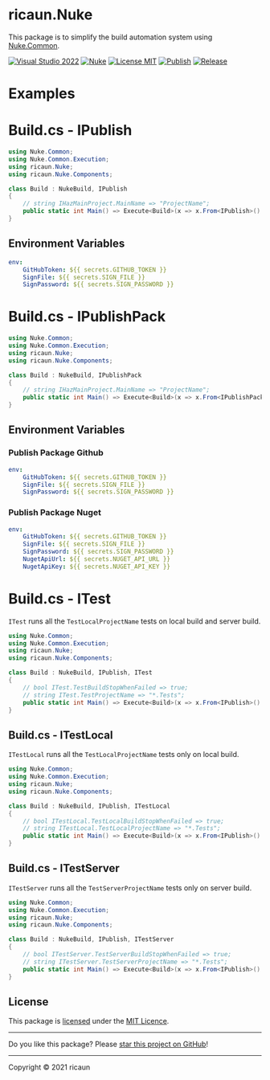 # ricaun.Nuke

This package is to simplify the build automation system using [Nuke.Common](https://www.nuget.org/packages/Nuke.Common/).

[![Visual Studio 2022](https://img.shields.io/badge/Visual%20Studio-2022-blue)](../..)
[![Nuke](https://img.shields.io/badge/Nuke-Build-blue)](https://nuke.build/)
[![License MIT](https://img.shields.io/badge/License-MIT-blue.svg)](LICENSE)
[![Publish](https://github.com/ricaun-io/ricaun.Nuke/actions/workflows/Publish.yml/badge.svg)](https://github.com/ricaun-io/ricaun.Nuke/actions)
[![Release](https://img.shields.io/nuget/v/ricaun.Nuke?logo=nuget&label=release&color=blue)](https://www.nuget.org/packages/ricaun.Nuke)

# Examples

# Build.cs - IPublish

```C#
using Nuke.Common;
using Nuke.Common.Execution;
using ricaun.Nuke;
using ricaun.Nuke.Components;

class Build : NukeBuild, IPublish
{
    // string IHazMainProject.MainName => "ProjectName";
    public static int Main() => Execute<Build>(x => x.From<IPublish>().Build);
}
```

## Environment Variables

```yml
env:
    GitHubToken: ${{ secrets.GITHUB_TOKEN }}
    SignFile: ${{ secrets.SIGN_FILE }}
    SignPassword: ${{ secrets.SIGN_PASSWORD }}
```

# Build.cs - IPublishPack

```C#
using Nuke.Common;
using Nuke.Common.Execution;
using ricaun.Nuke;
using ricaun.Nuke.Components;

class Build : NukeBuild, IPublishPack
{
    // string IHazMainProject.MainName => "ProjectName";
    public static int Main() => Execute<Build>(x => x.From<IPublishPack>().Build);
}
```

## Environment Variables

### Publish Package Github

```yml
env:
    GitHubToken: ${{ secrets.GITHUB_TOKEN }}
    SignFile: ${{ secrets.SIGN_FILE }}
    SignPassword: ${{ secrets.SIGN_PASSWORD }}
```

### Publish Package Nuget

```yml
env:
    GitHubToken: ${{ secrets.GITHUB_TOKEN }}
    SignFile: ${{ secrets.SIGN_FILE }}
    SignPassword: ${{ secrets.SIGN_PASSWORD }}
    NugetApiUrl: ${{ secrets.NUGET_API_URL }}
    NugetApiKey: ${{ secrets.NUGET_API_KEY }}
```

# Build.cs - ITest

`ITest` runs all the `TestLocalProjectName` tests on local build and server build.

```C#
using Nuke.Common;
using Nuke.Common.Execution;
using ricaun.Nuke;
using ricaun.Nuke.Components;

class Build : NukeBuild, IPublish, ITest
{
    // bool ITest.TestBuildStopWhenFailed => true;
    // string ITest.TestProjectName => "*.Tests";
    public static int Main() => Execute<Build>(x => x.From<IPublish>().Build);
}
```

## Build.cs - ITestLocal

`ITestLocal` runs all the `TestLocalProjectName` tests only on local build.

```C#
using Nuke.Common;
using Nuke.Common.Execution;
using ricaun.Nuke;
using ricaun.Nuke.Components;

class Build : NukeBuild, IPublish, ITestLocal
{
    // bool ITestLocal.TestLocalBuildStopWhenFailed => true;
    // string ITestLocal.TestLocalProjectName => "*.Tests";
    public static int Main() => Execute<Build>(x => x.From<IPublish>().Build);
}
```

## Build.cs - ITestServer

`ITestServer` runs all the `TestServerProjectName` tests only on server build.

```C#
using Nuke.Common;
using Nuke.Common.Execution;
using ricaun.Nuke;
using ricaun.Nuke.Components;

class Build : NukeBuild, IPublish, ITestServer
{
    // bool ITestServer.TestServerBuildStopWhenFailed => true;
    // string ITestServer.TestServerProjectName => "*.Tests";
    public static int Main() => Execute<Build>(x => x.From<IPublish>().Build);
}
```

## License

This package is [licensed](LICENSE) under the [MIT Licence](https://en.wikipedia.org/wiki/MIT_License).

---

Do you like this package? Please [star this project on GitHub](../../stargazers)!

---

Copyright © 2021 ricaun